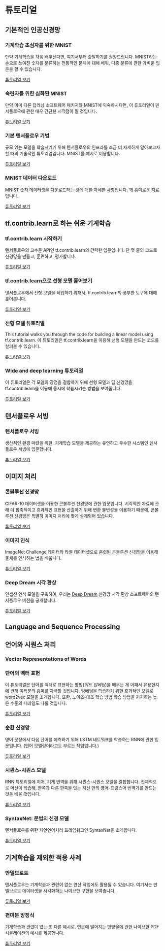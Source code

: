 # 튜토리얼

## 기본적인 인공신경망

### 기계학습 초심자를 위한 MNIST

만약 기계학습을 처음 배우신다면, 여기서부터 출발하기를 권장드립니다. MNIST라는 손으로 쓰여진 숫자를 분류하는 전통적인 문제에 대해 배워, 다중 분류에 관한 가벼운 입문을 할 수 있습니다.

[튜토리얼 보기](../tutorials/mnist/beginners/index.md)


### 숙련자를 위한 심화된 MNIST

만약 이미 다른 딥러닝 소프트웨어 패키지와 MNIST에 익숙하시다면, 이 튜토리얼이 텐서플로우에 관한 매우 간단한 시작점이 될 것입니다.

[튜토리얼 보기](../tutorials/mnist/pros/index.md)

### 기본 텐서플로우 기법

규모 있는 모델을 학습시키기 위해 텐서플로우의 인프라를 조금 더 자세하게 알아보고자 할 때의 기술적인 튜토리얼입니다. MNIST를 예시로 이용합니다.

[튜토리얼 보기](../tutorials/mnist/tf/index.md)

### MNIST 데이터 다운로드

MNIST 숫자 데이터셋을 다운로드하는 것에 대한 자세한 사항입니다. 꽤 흥미로운 자료입니다.

[튜토리얼 보기](../tutorials/mnist/download/index.md)


## tf.contrib.learn로 하는 쉬운 기계학습

### tf.contrib.learn 시작하기

텐서플로우의 고수준 API인 tf.contrib.learn의 간략한 입문입니다. 단 몇 줄의 코드로 신경망을 만들고, 훈련하고, 평가합니다.

[튜토리얼 보기](../tutorials/tflearn/index.md)

### tf.contrib.learn으로 선형 모델 훑어보기

텐서플로우에서 선형 모델을 작업하기 위해서, tf.contrib.learn의 풍부한 도구에 대해 훑어봅니다.

[튜토리얼 보기](../tutorials/linear/overview.md)

### 선형 모델 튜토리얼

This tutorial walks you through the code for building a linear model using
tf.contrib.learn.
이 튜토리얼은 tf.contrib.learn을 이용해 선형 모델을 만드는 코드를 살펴볼 수 있습니다.

[튜토리얼 보기](../tutorials/wide/index.md)

### Wide and deep learning 튜토리얼

이 튜토리얼은 각 모델의 장점을 결합하기 위해 선형 모델과 딥 신경망을 tf.contrib.learn을 이용해 동시에 학습시키는 방법을 보여줍니다.

[튜토리얼 보기](../tutorials/wide_and_deep/index.md)


## 텐서플로우 서빙

### 텐서플로우 서빙

생산적인 환경 마련을 위한, 기계학습 모델을 제공하는 유연하고 우수한 시스템인 텐서플로우 서빙에 입문합니다.

[튜토리얼 보기](../tutorials/tfserve/index.md)


## 이미지 처리

### 콘볼루션 신경망

CIFAR-10 데이터셋을 이용한 콘볼루션 신경망에 관한 입문입니다. 시각적인 자료에 관해 더 함축적이고 효과적인 표현을 산출하기 위해 변환 불변성을 이용하기 때문에, 콘볼루션 신경망은 특별히 이미지 처리에 맞게 설계되어 있습니다.

[튜토리얼 보기](../tutorials/deep_cnn/index.md)

### 이미지 인식

ImageNet Challenge 데이터와 라벨 데이터셋으로 훈련된 콘볼루션 신경망을 이용해 물체를 인식하는 법을 배웁니다.

[튜토리얼 보기](../tutorials/image_recognition/index.md)

### Deep Dream 시각 환상

인셉션 인식 모델을 구축하여, 우리는 [Deep Dream](https://github.com/google/deepdream) 신경망 시각 환상 소프트웨어의 텐서플로우 버전을 공개합니다.

[튜토리얼 보기](https://www.tensorflow.org/code/tensorflow/examples/tutorials/deepdream/deepdream.ipynb)


## Language and Sequence Processing
## 언어와 시퀀스 처리

### Vector Representations of Words
### 단어의 벡터 표현

이 튜토리얼은 단어를 벡터로 표현하는 방법(*워드 임베딩*)을 배우는 게 어째서 유용한지에 관해 여러분의 흥미를 자극할 것입니다. 임베딩을 학습하기 위한 효과적인 모델로 word2vec 모델을 소개합니다. 또한, 노이즈-대조 학습 방법 학습 방법을 지지하는 높은 수준의 디테일도 다룰 것입니다.

[튜토리얼 보기](../tutorials/word2vec/index.md)

### 순환 신경망

영어 문장에서 다음 단어를 예측하기 위해 LSTM 네트워크를 학습하는 RNN에 관한 입문입니다. (언어 모델링이라고도 부르는 작업입니다.)

[튜토리얼 보기](../tutorials/recurrent/index.md)

### 시퀀스-시퀀스 모델

RNN 튜토리얼에 이어, 기계 번역을 위해 시퀀스-시퀀스 모델을 결합합니다. 전체적으로 머신이 학습해, 한쪽과 다른 한쪽을 잇는 자신 만의 영어-프랑스어 번역기를 만드는 것을 배울 것입니다.

[튜토리얼 보기](../tutorials/seq2seq/index.md)

### SyntaxNet: 문법의 신경 모델

텐서플로우를 위한 자연언어처리 프레임워크인 SyntaxNet을 소개합니다.

[튜토리얼 보기](../tutorials/syntaxnet/index.md)


## 기계학습을 제외한 적용 사례

### 만델브로트

텐서플로우는 기계학습과 관련이 없는 연산 작업에도 활용될 수 있습니다. 여기서는 만델브로트 데이터셋을 시각화하는 나이브한 구현을 보여줍니다.

[튜토리얼 보기](../tutorials/mandelbrot/index.md)

### 편미분 방정식

기계학습과 관련이 없는 또 다른 예시로, 연못에 떨어지는 빗방울에 관한 나이브한 PDF 시뮬레이션의 예시를 제공합니다.

[튜토리얼 보기](../tutorials/pdes/index.md)
